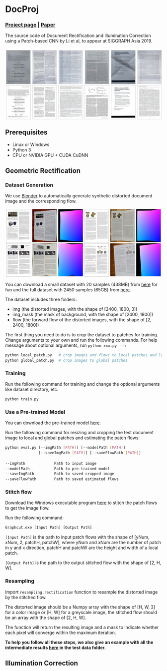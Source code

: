 # DocProj

### [Project page](https://xiaoyu258.github.io/projects/docproj) | [Paper](https://arxiv.org/abs/1909.09470)

The source code of Document Rectification and Illumination Correction using a Patch-based CNN by Li et al, to appear at SIGGRAPH Asia 2019. 

<img src='imgs/teaser.jpg' align="center" width=850> 

## Prerequisites
- Linux or Windows
- Python 3
- CPU or NVIDIA GPU + CUDA CuDNN

## Geometric Rectification

### Dataset Generation
We use [Blender](https://www.blender.org/) to automatically generate synthetic distorted document image and the corresponding flow.

<img src='imgs/syn_dataset.jpg' align="center" width=850> 

You can download a small dataset with 20 samples (438MB) from [here](https://drive.google.com/open?id=1b3kBs46ZSq5cWjvGdMjWNY854YaJ6dZ1) for fun and the full dataset with 2450 samples (65GB) from [here](https://drive.google.com/open?id=1WkzMukIHS_smGPyjcyj7LIiWUk0RJriN).

The dataset includes three folders: 
- img (the distorted images, with the shape of [2400, 1800, 3])
- img_mask (the mask of background, with the shape of [2400, 1800])
- flow (the forward flow of the distorted images, with the shape of [2, 2400, 1800])

The first thing you need to do is to crop the dataset to patches for training. Change arguments to your own and run the following commands. For help message about optional arguments, run `python xxx.py --h`
```bash
python local_patch.py   # crop images and flows to local patches and local patch flows
python global_patch.py  # crop images to global patches
```

### Training
Run the following command for training and change the optional arguments like dataset directory, etc.
```bash
python train.py
```

### Use a Pre-trained Model
You can download the pre-trained model [here](https://drive.google.com/open?id=1EPmFYd7OwfUZBLkJQ9sO8G1r5tLniKDh).

Run the following command for resizing and cropping the test document image to local and global patches and estimating the patch flows:
```bash
python eval.py [--imgPath [PATH]] [--modelPath [PATH]]
               [--saveImgPath [PATH]] [--saveFlowPath [PATH]]
               
--imgPath             Path to input image
--modelPath           Path to pre-trained model
--saveImgPath         Path to saved cropped image
--saveFlowPath        Path to saved estimated flows
```

### Stitch flow
Download the Windows executable program [here](https://drive.google.com/open?id=1QI2v1oWgha0jdcVuj7mzOXpgjBULZ7Mg) to stitch the patch flows to get the image flow.

Run the following command:
```bash
Graphcut.exe [Input Path] [Output Path]
```
`[Input Path]`  is the path to input patch flows with the shape of \[yNum, xNum, 2, patchH, patchW\], where yNum and xNum are the number of patch in y and x direction, patchH and patchW are the height and width of a local patch.

`[Output Path]` is the path to the output stitched flow with the shape of \[2, H, W\].

### Resampling
Import `resampling.rectification` function to resample the distorted image by the stitched flow.

The distorted image should be a Numpy array with the shape of \[H, W, 3\] for a color image or \[H, W\] for a greyscale image, the stitched flow should be an array with the shape of \[2, H, W\].

The function will return the resulting image and a mask to indicate whether each pixel will converge within the maximum iteration.

**To help you follow all these steps, we also give an example with all the intermediate results [here](https://drive.google.com/open?id=1QI2v1oWgha0jdcVuj7mzOXpgjBULZ7Mg) in the test data folder.**

## Illumination Correction

